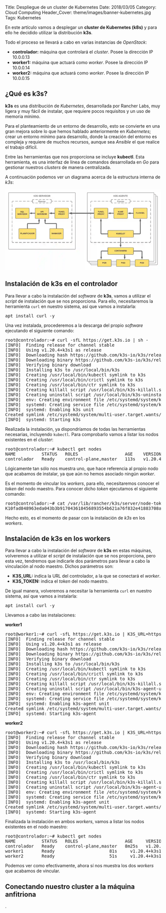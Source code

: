 Title: Despliegue de un cluster de Kubernetes
Date: 2018/03/05
Category: Cloud Computing
Header_Cover: theme/images/banner-kubernetes.jpg
Tags: Kubernetes

En este artículo vamos a desplegar un **cluster de Kubernetes (k8s)** y para ello he decidido utilizar la distribución **k3s**.

Todo el proceso se llevará a cabo en varias instancias de *OpenStack*:

- **controlador:** máquina que controlará el *cluster*. Posee la dirección IP 10.0.0.13
- **worker1:** máquina que actuará como *worker*. Posee la dirección IP 10.0.0.14
- **worker2:** máquina que actuará como *worker*. Posee la dirección IP 10.0.0.15


## ¿Qué es k3s?

**k3s** es una distribución de *Kubernetes*, desarrollada por Rancher Labs, muy ligera y muy fácil de instalar, que requiere pocos requisitos y un uso de memoria mínimo.

Para el planteamiento de un entorno de desarrollo, esto se convierte en una gran mejora sobre lo que hemos hablado anteriormente en *Kubernetes*; crear un entorno mínimo para desarrollo, donde la creación del entorno es compleja y requiere de muchos recursos, aunque sea *Ansible* el que realice el trabajo difícil.

Entre las herramientas que nos proporciona se incluye **kubectl**. Esta herramienta, es una interfaz de línea de comandos desarrollada en *Go* para gestionar nuestros *clusters* de manera centralizada.

A continuación podemos ver un diagrama acerca de la estructura interna de *k3s*:

![.](images/hlc_despliegue_de_un_cluster_de_kubernetes/estructurainterna.png)


## Instalación de k3s en el controlador

Para llevar a cabo la instalación del *software* de **k3s**, vamos a utilizar el *script* de instalación que se nos proporciona. Para ello, necesitaremos la herramienta `curl` en nuestro sistema, así que vamos a instalarla:

<pre>
apt install curl -y
</pre>

Una vez instalada, procederemos a la descarga del propio *software* ejecutando el siguiente comando:

<pre>
root@controlador:~# curl -sfL https://get.k3s.io | sh -
[INFO]  Finding release for channel stable
[INFO]  Using v1.20.4+k3s1 as release
[INFO]  Downloading hash https://github.com/k3s-io/k3s/releases/download/v1.20.4+k3s1/sha256sum-amd64.txt
[INFO]  Downloading binary https://github.com/k3s-io/k3s/releases/download/v1.20.4+k3s1/k3s
[INFO]  Verifying binary download
[INFO]  Installing k3s to /usr/local/bin/k3s
[INFO]  Creating /usr/local/bin/kubectl symlink to k3s
[INFO]  Creating /usr/local/bin/crictl symlink to k3s
[INFO]  Creating /usr/local/bin/ctr symlink to k3s
[INFO]  Creating killall script /usr/local/bin/k3s-killall.sh
[INFO]  Creating uninstall script /usr/local/bin/k3s-uninstall.sh
[INFO]  env: Creating environment file /etc/systemd/system/k3s.service.env
[INFO]  systemd: Creating service file /etc/systemd/system/k3s.service
[INFO]  systemd: Enabling k3s unit
Created symlink /etc/systemd/system/multi-user.target.wants/k3s.service → /etc/systemd/system/k3s.service.
[INFO]  systemd: Starting k3s
</pre>

Realizada la instalación, ya dispondríamos de todas las herramientas necesarias, incluyendo `kubectl`. Para comprobarlo vamos a listar los nodos existentes en el *cluster*:

<pre>
root@controlador:~# kubectl get nodes
NAME          STATUS   ROLES                  AGE    VERSION
controlador   Ready    control-plane,master   113s   v1.20.4+k3s1
</pre>

Lógicamente tan sólo nos muestra uno, que hace referencia al propio nodo que acabamos de instalar, ya que aún no hemos asociado ningún *worker*.

Es el momento de vincular los *workers*, para ello, necesitaremos conocer el *token* del nodo maestro. Para conocer dicho *token* ejecutamos el siguiente comando:

<pre>
root@controlador:~# cat /var/lib/rancher/k3s/server/node-token
K10fad848963eda043b3b917043618456893554b621a76f832e41883708a4dc094a::server:af342b2794ad1f7bcdfe0a7bd0ae9f31
</pre>

Hecho esto, es el momento de pasar con la instalación de *k3s* en los *workers*.


## Instalación de k3s en los workers

Para llevar a cabo la instalación del *software* de **k3s** en estas máquinas, volveremos a utilizar el *script* de instalación que se nos proporciona, pero esta vez, tendremos que indicarle dos parámetros para llevar a cabo la vinculación al nodo maestro. Dichos parámetros son:

- **K3S_URL:** indica la URL del controlador, a la que se conectará el *worker*.
- **K3S_TOKEN:** indica el *token* del nodo maestro.


De igual manera, volveremos a necesitar la herramienta `curl` en nuestro sistema, así que vamos a instalarla:

<pre>
apt install curl -y
</pre>

Llevamos a cabo las instalaciones:

**worker1**

<pre>
root@worker1:~# curl -sfL https://get.k3s.io | K3S_URL=https://10.0.0.13:6443 K3S_TOKEN=K10fad848963eda043b3b917043618456893554b621a76f832e41883708a4dc094a::server:af342b2794ad1f7bcdfe0a7bd0ae9f31 sh -
[INFO]  Finding release for channel stable
[INFO]  Using v1.20.4+k3s1 as release
[INFO]  Downloading hash https://github.com/k3s-io/k3s/releases/download/v1.20.4+k3s1/sha256sum-amd64.txt
[INFO]  Downloading binary https://github.com/k3s-io/k3s/releases/download/v1.20.4+k3s1/k3s
[INFO]  Verifying binary download
[INFO]  Installing k3s to /usr/local/bin/k3s
[INFO]  Creating /usr/local/bin/kubectl symlink to k3s
[INFO]  Creating /usr/local/bin/crictl symlink to k3s
[INFO]  Creating /usr/local/bin/ctr symlink to k3s
[INFO]  Creating killall script /usr/local/bin/k3s-killall.sh
[INFO]  Creating uninstall script /usr/local/bin/k3s-agent-uninstall.sh
[INFO]  env: Creating environment file /etc/systemd/system/k3s-agent.service.env
[INFO]  systemd: Creating service file /etc/systemd/system/k3s-agent.service
[INFO]  systemd: Enabling k3s-agent unit
Created symlink /etc/systemd/system/multi-user.target.wants/k3s-agent.service → /etc/systemd/system/k3s-agent.service.
[INFO]  systemd: Starting k3s-agent
</pre>

**worker2**

<pre>
root@worker2:~# curl -sfL https://get.k3s.io | K3S_URL=https://10.0.0.13:6443 K3S_TOKEN=K10fad848963eda043b3b917043618456893554b621a76f832e41883708a4dc094a::server:af342b2794ad1f7bcdfe0a7bd0ae9f31 sh -
[INFO]  Finding release for channel stable
[INFO]  Using v1.20.4+k3s1 as release
[INFO]  Downloading hash https://github.com/k3s-io/k3s/releases/download/v1.20.4+k3s1/sha256sum-amd64.txt
[INFO]  Downloading binary https://github.com/k3s-io/k3s/releases/download/v1.20.4+k3s1/k3s
[INFO]  Verifying binary download
[INFO]  Installing k3s to /usr/local/bin/k3s
[INFO]  Creating /usr/local/bin/kubectl symlink to k3s
[INFO]  Creating /usr/local/bin/crictl symlink to k3s
[INFO]  Creating /usr/local/bin/ctr symlink to k3s
[INFO]  Creating killall script /usr/local/bin/k3s-killall.sh
[INFO]  Creating uninstall script /usr/local/bin/k3s-agent-uninstall.sh
[INFO]  env: Creating environment file /etc/systemd/system/k3s-agent.service.env
[INFO]  systemd: Creating service file /etc/systemd/system/k3s-agent.service
[INFO]  systemd: Enabling k3s-agent unit
Created symlink /etc/systemd/system/multi-user.target.wants/k3s-agent.service → /etc/systemd/system/k3s-agent.service.
[INFO]  systemd: Starting k3s-agent
</pre>

Finalizada la instalación en ambos *workers*, vamos a listar los nodos existentes en el nodo maestro:

<pre>
root@controlador:~# kubectl get nodes
NAME          STATUS   ROLES                  AGE     VERSION
controlador   Ready    control-plane,master   8m25s   v1.20.4+k3s1
worker1       Ready    <none>                 81s     v1.20.4+k3s1
worker2       Ready    <none>                 51s     v1.20.4+k3s1
</pre>

Podemos ver como efectivamente, ahora sí nos muestra los dos *workers* que acabamos de vincular.


## Conectando nuestro cluster a la máquina anfitriona
























.
